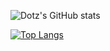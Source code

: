 ![Dotz's GitHub stats](https://github-readme-stats.vercel.app/api?username=choco0908&show_icons=true&include_all_commits=true) 

[![Top Langs](https://github-readme-stats.vercel.app/api/top-langs/?username=choco0908&layout=compact)](https://github.com/anuraghazra/github-readme-stats)
